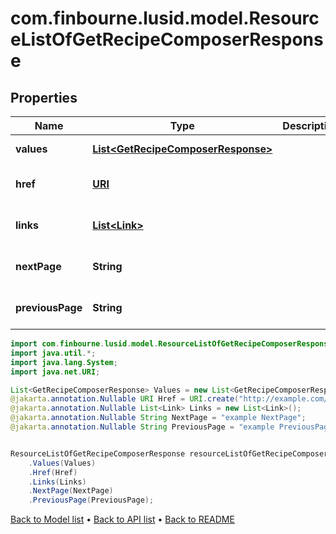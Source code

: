 # com.finbourne.lusid.model.ResourceListOfGetRecipeComposerResponse

## Properties

Name | Type | Description | Notes
------------ | ------------- | ------------- | -------------
**values** | [**List&lt;GetRecipeComposerResponse&gt;**](GetRecipeComposerResponse.md) |  | [default to List<GetRecipeComposerResponse>]
**href** | [**URI**](URI.md) |  | [optional] [default to URI]
**links** | [**List&lt;Link&gt;**](Link.md) |  | [optional] [default to List<Link>]
**nextPage** | **String** |  | [optional] [default to String]
**previousPage** | **String** |  | [optional] [default to String]

```java
import com.finbourne.lusid.model.ResourceListOfGetRecipeComposerResponse;
import java.util.*;
import java.lang.System;
import java.net.URI;

List<GetRecipeComposerResponse> Values = new List<GetRecipeComposerResponse>();
@jakarta.annotation.Nullable URI Href = URI.create("http://example.com/Href");
@jakarta.annotation.Nullable List<Link> Links = new List<Link>();
@jakarta.annotation.Nullable String NextPage = "example NextPage";
@jakarta.annotation.Nullable String PreviousPage = "example PreviousPage";


ResourceListOfGetRecipeComposerResponse resourceListOfGetRecipeComposerResponseInstance = new ResourceListOfGetRecipeComposerResponse()
    .Values(Values)
    .Href(Href)
    .Links(Links)
    .NextPage(NextPage)
    .PreviousPage(PreviousPage);
```


[Back to Model list](../README.md#documentation-for-models) &#8226; [Back to API list](../README.md#documentation-for-api-endpoints) &#8226; [Back to README](../README.md)
